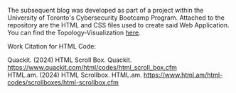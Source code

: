 The subsequent blog was developed as part of a project within the University of Toronto's Cybersecurity Bootcamp Program. Attached to the repository are the HTML and CSS files used to create said Web Application. You can find the Topology-Visualization [here](https://github.com/team4kira/Topology/blob/main/README.md).

Work Citation for HTML Code: 

Quackit. (2024) HTML Scroll Box. Quackit. https://www.quackit.com/html/codes/html_scroll_box.cfm   
HTML.am. (2024) HTML Scrollbox. HTML.am. https://www.html.am/html-codes/scrollboxes/html-scrollbox.cfm 
